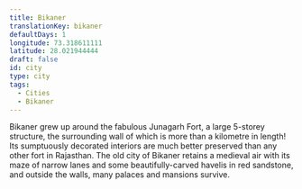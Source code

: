 ```yaml
---
title: Bikaner
translationKey: bikaner
defaultDays: 1
longitude: 73.318611111
latitude: 28.021944444
draft: false
id: city
type: city
tags:
  - Cities
  - Bikaner
---
```

Bikaner grew up around the fabulous Junagarh Fort, a large 5-storey structure, the surrounding wall of which is more than a kilometre in length! Its sumptuously decorated interiors are much better preserved than any other fort in Rajasthan. The old city of Bikaner retains a medieval air with its maze of narrow lanes and some beautifully-carved havelis in red sandstone, and outside the walls, many palaces and mansions survive.